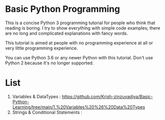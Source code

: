 # Basic Python Programming

This is a concise Python 3 programming tutorial for people who think that reading is boring. I try to show everything with simple code examples; there are no long and complicated explanations with fancy words. 

This tutorial is aimed at people with no programming experience at all or very little programming experience. 

You can use Python 3.6 or any newer Python with this tutorial. Don't use Python 2 because it's no longer supported.


# List
1. Variables & DataTypes : https://github.com/Krish-zinzuvadiya/Basic-Python-Learning/tree/main/1.%20Variables%20%26%20Data%20Types
2. Strings & Conditional Statements : 
